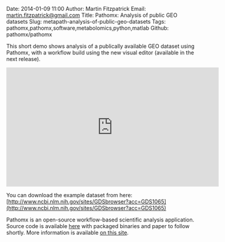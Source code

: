 Date: 2014-01-09 11:00
Author: Martin Fitzpatrick
Email: martin.fitzpatrick@gmail.com
Title: Pathomx: Analysis of public GEO datasets
Slug: metapath-analysis-of-public-geo-datasets
Tags: pathomx,pathomx,software,metabolomics,python,matlab
Github: pathomx/pathomx

This short demo shows analysis of a publically available GEO dataset using Pathomx, with a workflow build using the new visual editor (available in the next release).

<!-- PELICAN_END_SUMMARY -->

<iframe width="560" height="315" src="http://www.youtube.com/embed/FF2AsAvqOCU" frameborder="0" allowfullscreen></iframe>

You can download the example dataset from here: [http://www.ncbi.nlm.nih.gov/sites/GDSbrowser?acc=GDS1065](http://www.ncbi.nlm.nih.gov/sites/GDSbrowser?acc=GDS1065) 

Pathomx is an open-source workflow-based scientific analysis application. Source code is available [here](https://github.com/mfitzp/pathomx) with packaged binaries and paper to follow shortly. More information is available [on this site](http://martinfitzpatrick.name/tag/pathomx).
